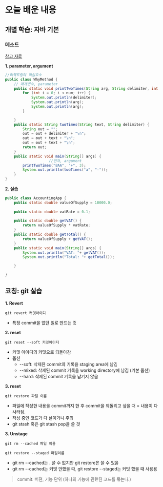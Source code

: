 # 오늘 배운 내용
## 개별 학습: 자바 기본
### 메소드
[참고 자료](opentutorials.org/course/4024)

**1. parameter, argument**

```java
//리팩토링의 핵심요소
public class WhyMethod {
    // 매개변수, parameter
    public static void printTwoTimes(String arg, String delimiter, int num) {
        for (int i = 0; i < num; i++) {
            System.out.println(delimiter);
            System.out.println(arg);
            System.out.println(arg);
        }

    }
    public static String twoTimes(String text, String delimiter) {
        String out = "";
        out = out + delimiter + "\n";
        out = out + text + "\n";
        out = out + text + "\n";
        return out;
    }
    public static void main(String[] args) {
                    //인자, argument
        printTwoTimes("BAA", "+", 3);
        System.out.println(twoTimes("a", "-"));
    }
}
```
    
**2. 실습**
```java
public class AccountingApp {
	public static double valueOfSupply = 10000.0;
	
	public static double vatRate = 0.1;
	
	public static double getVAT() {
		return valueOfSupply * vatRate;
	}
	public static double getTotal() {
		return valueOfSupply + getVAT();
	}
	public static void main(String[] args) {
		System.out.println("VAT: "+ getVAT());
		System.out.println("Total: "+ getTotal());

	}

}
```
## 코칭: git 실습

**1. Revert**
```
git revert 커밋아이디
```
- 특정 commit을 없던 일로 만드는 것

**2. reset**
```
git reset --soft 커밋아이디
```
- 커밋 아이디의 커밋으로 되돌아감
- 옵션
    - --soft: 삭제된 commit의 기록을 staging area에 남김
    - --mixed: 삭제된 commit 기록을 working directory에 남김 (기본 옵션)
    - --hard: 삭제된 commit 기록을 남기지 않음

**3. reset**
```
git restore 파일 이름
```
- 파일에 작성한 내용을 commit까지 한 후 commit을 되돌리고 싶을 때 = 내용이 다 사라짐.
- 작성 중인 코드가 다 날아가니 주의
- git stash 혹은 git stash pop을 쓸 것

**3. Unstage**
```
git rm --cached 파일 이름

git restore --staged 파일이름
```
- git rm --cached는 . 쓸 수 없지만 git restore은 쓸 수 있음
- git rm --cached는 커밋 안했을 때, git restore --staged는 커밋 했을 때 사용용

>  commit: 버젼, 기능 단위 (하나의 기능에 관련된 코드를 묶는다.)

